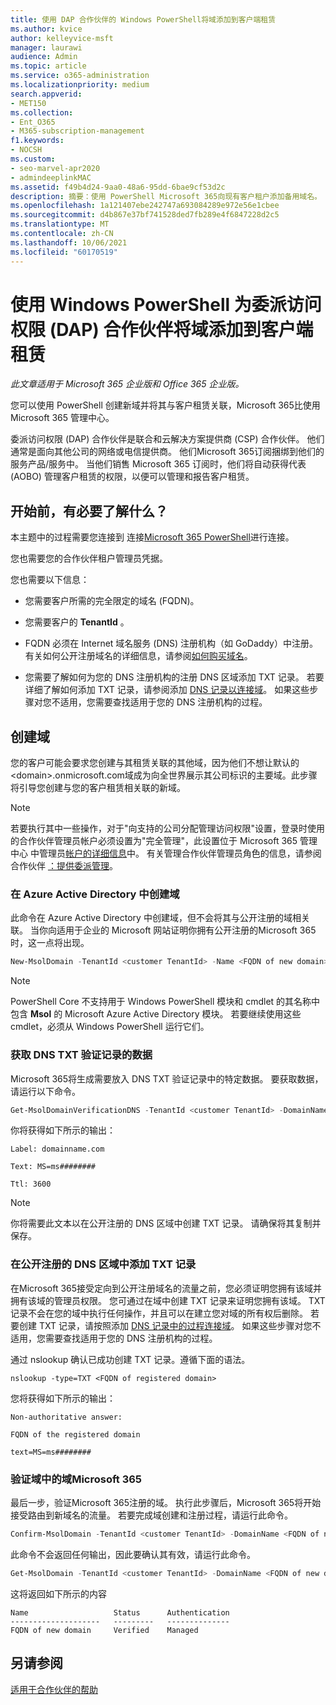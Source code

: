 ```yaml
---
title: 使用 DAP 合作伙伴的 Windows PowerShell将域添加到客户端租赁
ms.author: kvice
author: kelleyvice-msft
manager: laurawi
audience: Admin
ms.topic: article
ms.service: o365-administration
ms.localizationpriority: medium
search.appverid:
- MET150
ms.collection:
- Ent_O365
- M365-subscription-management
f1.keywords:
- NOCSH
ms.custom:
- seo-marvel-apr2020
- admindeeplinkMAC
ms.assetid: f49b4d24-9aa0-48a6-95dd-6bae9cf53d2c
description: 摘要：使用 PowerShell Microsoft 365向现有客户租户添加备用域名。
ms.openlocfilehash: 1a121407ebe242747a693084289e972e56e1cbee
ms.sourcegitcommit: d4b867e37bf741528ded7fb289e4f6847228d2c5
ms.translationtype: MT
ms.contentlocale: zh-CN
ms.lasthandoff: 10/06/2021
ms.locfileid: "60170519"
---
```

# <a name="add-a-domain-to-a-client-tenancy-with-windows-powershell-for-delegated-access-permission-dap-partners"></a>使用 Windows PowerShell 为委派访问权限 (DAP) 合作伙伴将域添加到客户端租赁

*此文章适用于 Microsoft 365 企业版和 Office 365 企业版。* 

您可以使用 PowerShell 创建新域并将其与客户租赁关联，Microsoft 365比使用 Microsoft 365 管理中心。

委派访问权限 (DAP) 合作伙伴是联合和云解决方案提供商 (CSP) 合作伙伴。 他们通常是面向其他公司的网络或电信提供商。 他们Microsoft 365订阅捆绑到他们的服务产品/服务中。 当他们销售 Microsoft 365 订阅时，他们将自动获得代表 (AOBO) 管理客户租赁的权限，以便可以管理和报告客户租赁。
## <a name="what-do-you-need-to-know-before-you-begin"></a>开始前，有必要了解什么？

本主题中的过程需要您连接到 连接[Microsoft 365 PowerShell](connect-to-microsoft-365-powershell.md)进行连接。

您也需要您的合作伙伴租户管理员凭据。

您也需要以下信息：

- 您需要客户所需的完全限定的域名 (FQDN)。

- 您需要客户的 **TenantId** 。

- FQDN 必须在 Internet 域名服务 (DNS) 注册机构（如 GoDaddy）中注册。有关如何公开注册域名的详细信息，请参阅[如何购买域名](../admin/get-help-with-domains/buy-a-domain-name.md)。

- 您需要了解如何为您的 DNS 注册机构的注册 DNS 区域添加 TXT 记录。 若要详细了解如何添加 TXT 记录，请参阅添加 [DNS 记录以连接域](../admin/get-help-with-domains/create-dns-records-at-any-dns-hosting-provider.md)。 如果这些步骤对您不适用，您需要查找适用于您的 DNS 注册机构的过程。

## <a name="create-domains"></a>创建域

 您的客户可能会要求您创建与其租赁关联的其他域，因为他们不想让默认的\<domain>.onmicrosoft.com域成为向全世界展示其公司标识的主要域。此步骤将引导您创建与您的客户租赁相关联的新域。

> [!NOTE]
> 若要执行其中一些操作，对于"向支持的公司分配管理访问权限"设置，登录时使用的合作伙伴管理员帐户必须设置为"完全管理"，此设置位于 Microsoft 365 管理中心 中管理员<a href="https://go.microsoft.com/fwlink/p/?linkid=2024339" target="_blank">帐户的详细信息</a>中。 有关管理合作伙伴管理员角色的信息，请参阅合作伙伴 [：提供委派管理](https://go.microsoft.com/fwlink/p/?LinkId=532435)。

### <a name="create-the-domain-in-azure-active-directory"></a>在 Azure Active Directory 中创建域

此命令在 Azure Active Directory 中创建域，但不会将其与公开注册的域相关联。 当你向适用于企业的 Microsoft 网站证明你拥有公开注册的Microsoft 365时，这一点将出现。

```powershell
New-MsolDomain -TenantId <customer TenantId> -Name <FQDN of new domain>
```

> [!NOTE]
> PowerShell Core 不支持用于 Windows PowerShell 模块和 cmdlet 的其名称中包含 **Msol** 的 Microsoft Azure Active Directory 模块。 若要继续使用这些 cmdlet，必须从 Windows PowerShell 运行它们。

### <a name="get-the-data-for-the-dns-txt-verification-record"></a>获取 DNS TXT 验证记录的数据

 Microsoft 365将生成需要放入 DNS TXT 验证记录中的特定数据。 要获取数据，请运行以下命令。

```powershell
Get-MsolDomainVerificationDNS -TenantId <customer TenantId> -DomainName <FQDN of new domain> -Mode DnsTxtRecord
```

你将获得如下所示的输出：

 `Label: domainname.com`

 `Text: MS=ms########`

 `Ttl: 3600`

> [!NOTE]
> 你将需要此文本以在公开注册的 DNS 区域中创建 TXT 记录。 请确保将其复制并保存。

### <a name="add-a-txt-record-to-the-publically-registered-dns-zone"></a>在公开注册的 DNS 区域中添加 TXT 记录

在Microsoft 365接受定向到公开注册域名的流量之前，您必须证明您拥有该域并拥有该域的管理员权限。 您可通过在域中创建 TXT 记录来证明您拥有该域。 TXT 记录不会在您的域中执行任何操作，并且可以在建立您对域的所有权后删除。 若要创建 TXT 记录，请按照添加 [DNS 记录中的过程连接域](../admin/get-help-with-domains/create-dns-records-at-any-dns-hosting-provider.md)。 如果这些步骤对您不适用，您需要查找适用于您的 DNS 注册机构的过程。

通过 nslookup 确认已成功创建 TXT 记录。遵循下面的语法。

```console
nslookup -type=TXT <FQDN of registered domain>
```

您将获得如下所示的输出：

 `Non-authoritative answer:`

 `FQDN of the registered domain`

 `text=MS=ms########`

### <a name="validate-domain-ownership-in-microsoft-365"></a>验证域中的域Microsoft 365

最后一步，验证Microsoft 365注册的域。 执行此步骤后，Microsoft 365将开始接受路由到新域名的流量。 若要完成域创建和注册过程，请运行此命令。

```powershell
Confirm-MsolDomain -TenantId <customer TenantId> -DomainName <FQDN of new domain>
```

此命令不会返回任何输出，因此要确认其有效，请运行此命令。

```powershell
Get-MsolDomain -TenantId <customer TenantId> -DomainName <FQDN of new domain>
```

这将返回如下所示的内容

```console
Name                   Status      Authentication
--------------------   ---------   --------------
FQDN of new domain     Verified    Managed
```

## <a name="see-also"></a>另请参阅

[适用于合作伙伴的帮助](https://go.microsoft.com/fwlink/p/?LinkID=533477)
